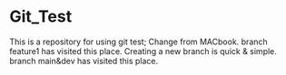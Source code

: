 # Git_Test
This is a repository for using git test;
Change from MACbook.
branch feature1 has visited this place.
Creating a new branch is quick & simple.
branch main&dev has visited this place.
